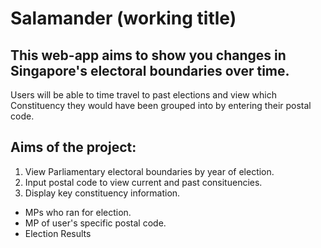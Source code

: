 # Salamander (working title)

## This web-app aims to show you changes in Singapore's electoral boundaries over time.
Users will be able to time travel to past elections and view which Constituency they would have been grouped into by entering their postal code.

## Aims of the project:

1. View Parliamentary electoral boundaries by year of election.
2. Input postal code to view current and past consituencies.
3. Display key constituency information.
  - MPs who ran for election.
  - MP of user's specific postal code.
  - Election Results

